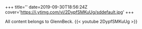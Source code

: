 +++
title=''
date=2019-09-30T18:56:24Z
cover='https://i.ytimg.com/vi/2DypfSMKuUg/sddefault.jpg'
+++

All content belongs to GlennBeck.
{{< youtube 2DypfSMKuUg >}}
